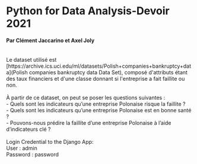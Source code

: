 # Python for Data Analysis-Devoir 2021
#### Par Clément Jaccarino et Axel Joly
</br>
Le dataset utilisé est [https://archive.ics.uci.edu/ml/datasets/Polish+companies+bankruptcy+data](Polish companies bankruptcy data Data Set), composé d'attributs étant des taux financiers et d'une classe donnant si l'entreprise a fait faillite ou non.
</br>
</br>
À partir de ce dataset, on peut se poser les questions suivantes :
</br>
- Quels sont les indicateurs qu’une entreprise Polonaise risque la faillite ?
</br>
- Quels sont les indicateurs qu’une entreprise Polonaise est en bonne santé ?
</br>
- Pouvons-nous prédire la faillite d’une entreprise Polonaise à l’aide d’indicateurs clé ?
</br>
</br>
Login Credential to the Django App:
</br>
User : admin
</br>
Password : password
